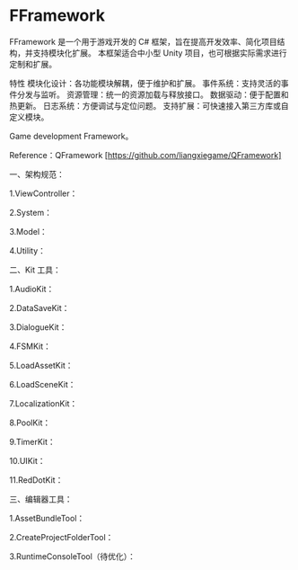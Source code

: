 # FFramework
FFramework 是一个用于游戏开发的 C# 框架，旨在提高开发效率、简化项目结构，并支持模块化扩展。
本框架适合中小型 Unity 项目，也可根据实际需求进行定制和扩展。

特性
模块化设计：各功能模块解耦，便于维护和扩展。
事件系统：支持灵活的事件分发与监听。
资源管理：统一的资源加载与释放接口。
数据驱动：便于配置和热更新。
日志系统：方便调试与定位问题。
支持扩展：可快速接入第三方库或自定义模块。

Game development Framework。

Reference：QFramework [https://github.com/liangxiegame/QFramework]

一、架构规范：

1.ViewController：

2.System：

3.Model：

4.Utility：

二、Kit 工具：

1.AudioKit：

2.DataSaveKit：

3.DialogueKit：

4.FSMKit：

5.LoadAssetKit：

6.LoadSceneKit：

7.LocalizationKit：

8.PoolKit：

9.TimerKit：

10.UIKit：

11.RedDotKit：

三、编辑器工具：

1.AssetBundleTool：

2.CreateProjectFolderTool：

3.RuntimeConsoleTool（待优化）：
